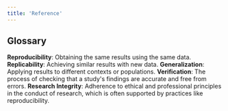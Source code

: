 ```yaml
---
title: 'Reference'
---
```


## Glossary

**Reproducibility**: Obtaining the same results using the same data.
**Replicability**: Achieving similar results with new data.
**Generalization**: Applying results to different contexts or populations.
**Verification**: The process of checking that a study's findings are accurate and free from errors.
**Research Integrity**: Adherence to ethical and professional principles in the conduct of research, which is often supported by practices like reproducibility.


